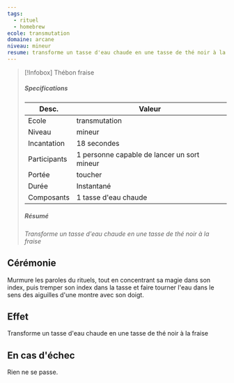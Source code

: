 ```yaml
---
tags:
  - rituel
  - homebrew
ecole: transmutation
domaine: arcane
niveau: mineur
resume: transforme un tasse d'eau chaude en une tasse de thé noir à la fraise
---
```



> [!Infobox] Thébon fraise
> ##### Specifications
> | Desc. | Valeur |
> | --- | --- |
> | Ecole | transmutation |
> | Niveau | mineur |
> | Incantation | 18 secondes |
> | Participants | 1 personne capable de lancer un sort mineur |
> | Portée | toucher |
> | Durée | Instantané |
> | Composants | 1 tasse d'eau chaude |
> ##### Résumé
> *Transforme un tasse d'eau chaude en une tasse de thé noir à la fraise*

## Cérémonie
Murmure les paroles du rituels, tout en concentrant sa magie dans son index, puis tremper son index dans la tasse et faire tourner l'eau dans le sens des aiguilles d'une montre avec son doigt.

## Effet
Transforme un tasse d'eau chaude en une tasse de thé noir à la fraise

## En cas d'échec
Rien ne se passe.
